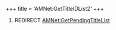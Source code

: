 +++
title = 'AMNet:GetTitleIDList2'
+++

1.  REDIRECT
    [AMNet:GetPendingTitleList](AMNet:GetPendingTitleList "wikilink")
